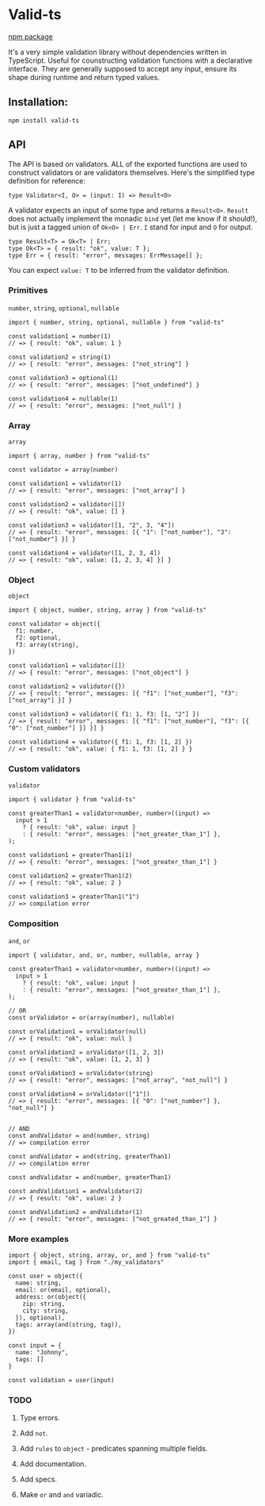 # Valid-ts

[npm package](https://www.npmjs.com/package/valid-ts)

It's a very simple validation library without dependencies written in TypeScript. Useful for counstructing validation functions with a declarative interface. They are generally supposed to accept any input, ensure its shape during runtime and return typed values.

## Installation:

`npm install valid-ts`

## API

The API is based on validators. ALL of the exported functions are used to construct validators or are validators themselves. Here's the simplified type definition for reference:

```
type Validator<I, O> = (input: I) => Result<O>
```

A validator expects an input of some type and returns a `Result<O>`. `Result` does not actually implement the monadic `bind` yet (let me know if it should!), but is just a tagged union of `Ok<O> | Err`. `I` stand for input and `O` for output.

```
type Result<T> = Ok<T> | Err;
type Ok<T> = { result: "ok", value: T };
type Err = { result: "error", messages: ErrMessage[] };
```

You can expect `value: T` to be inferred from the validator definition.

### Primitives

`number`, `string`, `optional`, `nullable`

```
import { number, string, optional, nullable } from "valid-ts"

const validation1 = number(1)
// => { result: "ok", value: 1 }

const validation2 = string(1)
// => { result: "error", messages: ["not_string"] }

const validation3 = optional(1)
// => { result: "error", messages: ["not_undefined"] }

const validation4 = nullable(1)
// => { result: "error", messages: ["not_null"] }
```

### Array

`array`

```
import { array, number } from "valid-ts"

const validator = array(number)

const validation1 = validator(1)
// => { result: "error", messages: ["not_array"] }

const validation2 = validator([])
// => { result: "ok", value: [] }

const validation3 = validator([1, "2", 3, "4"])
// => { result: "error", messages: [{ "1": ["not_number"], "3": ["not_number"] }] }

const validation4 = validator([1, 2, 3, 4])
// => { result: "ok", value: [1, 2, 3, 4] }] }
```

### Object

`object`

```
import { object, number, string, array } from "valid-ts"

const validator = object({
  f1: number,
  f2: optional,
  f3: array(string),
})

const validation1 = validator([])
// => { result: "error", messages: ["not_object"] }

const validation2 = validator({})
// => { result: "error", messages: [{ "f1": ["not_number"], "f3": ["not_array"] }] }

const validation3 = validator({ f1: 1, f3: [1, "2"] })
// => { result: "error", messages: [{ "f1": ["not_number"], "f3": [{ "0": ["not_number"] }] }] }

const validation4 = validator({ f1: 1, f3: [1, 2] })
// => { result: "ok", value: { f1: 1, f3: [1, 2] } }
```

### Custom validators

`validator`

```
import { validator } from "valid-ts"

const greaterThan1 = validator<number, number>((input) =>
  input > 1
    ? { result: "ok", value: input }
    : { result: "error", messages: ["not_greater_than_1"] },
);

const validation1 = greaterThan1(1)
// => { result: "error", messages: ["not_greater_than_1"] }

const validation2 = greaterThan1(2)
// => { result: "ok", value: 2 }

const validation3 = greaterThan1("1")
// => compilation error
```

### Composition

`and`, `or`

```
import { validator, and, or, number, nullable, array }

const greaterThan1 = validator<number, number>((input) =>
  input > 1
    ? { result: "ok", value: input }
    : { result: "error", messages: ["not_greater_than_1"] },
);

// OR
const orValidator = or(array(number), nullable)

const orValidation1 = orValidator(null)
// => { result: "ok", value: null }

const orValidation2 = orValidator([1, 2, 3])
// => { result: "ok", value: [1, 2, 3] }

const orValidation3 = orValidator(string)
// => { result: "error", messages: ["not_array", "not_null"] }

const orValidation4 = orValidator(["1"])
// => { result: "error", messages: [{ "0": ["not_number"] }, "not_null"] }


// AND
const andValidator = and(number, string)
// => compilation error

const andValidator = and(string, greaterThan1)
// => compilation error

const andValidator = and(number, greaterThan1)

const andValidation1 = andValidator(2)
// => { result: "ok", value: 2 }

const andValidation2 = andValidator(1)
// => { result: "error", messages: ["not_greated_than_1"] }
```

### More examples

```
import { object, string, array, or, and } from "valid-ts"
import { email, tag } from "./my_validators"

const user = object({
  name: string,
  email: or(email, optional),
  address: or(object({
    zip: string,
    city: string,
  }), optional),
  tags: array(and(string, tag)),
})

const input = {
  name: "Johnny",
  tags: []
}

const validation = user(input)
```

### TODO

1. Type errors.

2. Add `not`.

3. Add `rules` to `object` - predicates spanning multiple fields.

4. Add documentation.

5. Add specs.

6. Make `or` and `and` variadic.
